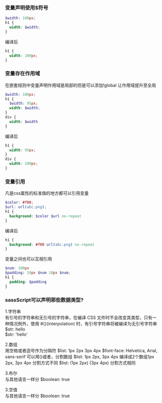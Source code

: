 ### 变量声明使用$符号

``` scss
$width: 100px;
h1 {
  width: $width;
}
```
编译后 

``` scss
h1 {
  width: 100px;
}
```
### 变量存在作用域
在嵌套规则中变量声明作用域是局部的但是可以添加!global 让作用域提升至全局
``` scss
$width: 100px;
h1 {
  $width: 95px;
  width: $width;
}
div {
  width: $width
}
```
编译后
``` scss
h1 {
  width: 95px;
}
div {
  width: 100px;
}
```

### 变量引用
凡是css属性的标准值的地方都可以引用变量
``` scss
$color: #f00;
$url: url(abc.png);
h1 {
  background: $color $url no-repeat
}
```
编译后
``` scss
h1 {
  background: #f00 url(abc.png) no-repeat
}

```
变量之间也可以互相引用
``` scss
$num: 100px
$padding: 10px $num 10px $num;
h1 {
  padding: $padding
}
```

### sassScript可以声明那些数据类型?
1.字符串  
有引号的字符串和无引号的字符串，在编译 CSS 文件时不会改变其类型，只有一种情况例外，使用 #{}(interpolation) 时，有引号字符串将被编译为无引号字符串   
$str: hello   
$str: 'hello'   
   
2.数组   
用空格或者逗号作为分隔符
$list: 1px 2px 3px 4px
$font-face: Helvetica, Arial, sans-serif
可以用()或者，分割数组
$list: 1px 2px, 3px 4px 编译成2个数组1px 2px, 3px 4px 分割方式不同
$list: (1px 2px) (3px 4px) 分割方式相同

3.布尔   
与其他语言一样分
$boolean: true

3.空值   
与其他语言一样分
$boolean: true